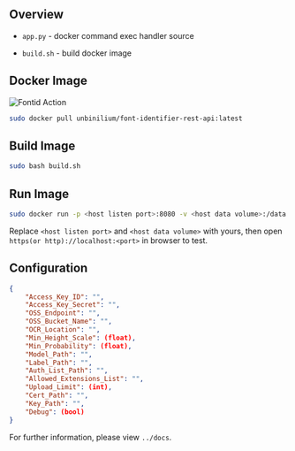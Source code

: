 ## Overview

- `app.py` - docker command exec handler source

- `build.sh` - build docker image

## Docker Image

![Fontid Action](https://github.com/Unbinilium/Fontid/workflows/Fontid%20Action/badge.svg?branch=master&event=push)

```bash
sudo docker pull unbinilium/font-identifier-rest-api:latest
```

## Build Image

```bash
sudo bash build.sh
```

## Run Image

```bash
sudo docker run -p <host listen port>:8080 -v <host data volume>:/data font-identifier-rest-api
```

Replace `<host listen port>` and `<host data volume>` with yours, then open `https(or http)://localhost:<port>` in browser to test.

## Configuration

```json
{
    "Access_Key_ID": "",
    "Access_Key_Secret": "",
    "OSS_Endpoint": "",
    "OSS_Bucket_Name": "",
    "OCR_Location": "",
    "Min_Height_Scale": (float),
    "Min_Probability": (float),
    "Model_Path": "",
    "Label_Path": "",
    "Auth_List_Path": "",
    "Allowed_Extensions_List": "",
    "Upload_Limit": (int),
    "Cert_Path": "",
    "Key_Path": "",
    "Debug": (bool)
}
```

For further information, please view `../docs`.
